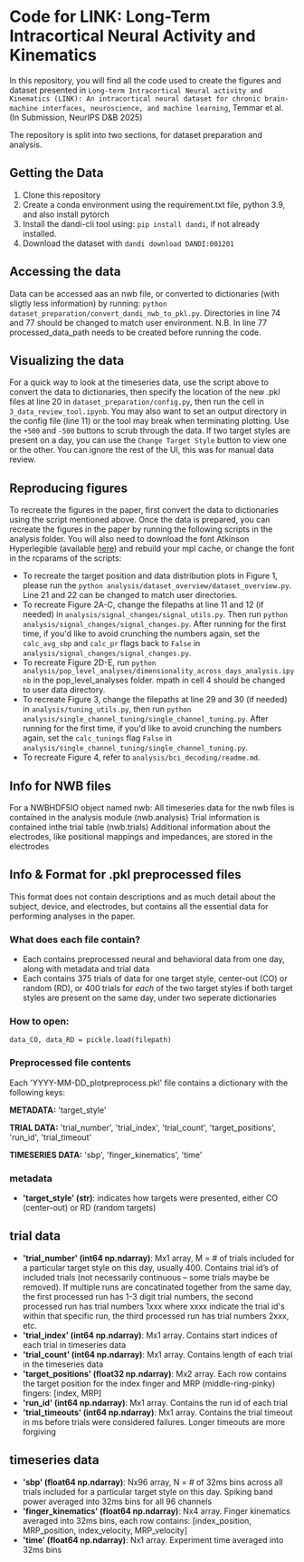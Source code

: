 # Code for LINK: Long-Term Intracortical Neural Activity and Kinematics

In this repository, you will find all the code used to create the figures and dataset presented in `Long-term Intracortical Neural activity and Kinematics (LINK): An intracortical neural dataset for chronic brain-machine interfaces, neuroscience, and machine learning`, Temmar et al. (In Submission, NeurIPS D&B 2025)

The repository is split into two sections, for dataset preparation and analysis.

## Getting the Data
1. Clone this repository
2. Create a conda environment using the requirement.txt file, python 3.9, and also install pytorch
3. Install the dandi-cli tool using: `pip install dandi`, if not already installed.
4. Download the dataset with `dandi download DANDI:001201`

## Accessing the data
Data can be accessed aas an nwb file, or converted to dictionaries (with sligtly less information) by running: `python dataset_preparation/convert_dandi_nwb_to_pkl.py`. Directories in line 74 and 77 should be changed to match user environment. N.B. In line 77 processed_data_path needs to be created before running the code.

## Visualizing the data
For a quick way to look at the timeseries data, use the script above to convert the data to dictionaries, then specify the location of the new .pkl files at line 20 in `dataset_preparation/config.py`, then run the cell in `3_data_review_tool.ipynb`. You may also want to set an output directory in the config file (line 11) or the tool may break when terminating plotting. Use the `+500` and `-500` buttons to scrub through the data. If two target styles are present on a day, you can use the `Change Target Style` button to view one or the other. You can ignore the rest of the UI, this was for manual data review.

## Reproducing figures
To recreate the figures in the paper, first convert the data to dictionaries using the script mentioned above. Once the data is prepared, you can recreate the figures in the paper by running the following scripts in the analysis folder. You will also need to download the font Atkinson Hyperlegible (available [here](https://www.brailleinstitute.org/freefont/)) and rebuild your mpl cache, or change the font in the rcparams of the scripts:

* To recreate the target position and data distribution plots in Figure 1, please run the `python analysis/dataset_overview/dataset_overview.py`. Line 21 and 22 can be changed to match user directories.
* To recreate Figure 2A-C, change the filepaths at line 11 and 12 (if needed) in `analysis/signal_changes/signal_utils.py`. Then run `python analysis/signal_changes/signal_changes.py`. After running for the first time, if you'd like to avoid crunching the numbers again, set the `calc_avg_sbp` and `calc_pr` flags back to `False` in `analysis/signal_changes/signal_changes.py`.
* To recreate Figure 2D-E, run `python analysis/pop_level_analyses/dimensionality_across_days_analysis.ipynb` in the pop_level_analyses folder. mpath in cell 4 should be changed to user data directory.
* To recreate Figure 3, change the filepaths at line 29 and 30 (if needed) in `analysis/tuning_utils.py`, then run `python analysis/single_channel_tuning/single_channel_tuning.py`. After running for the first time, if you'd like to avoid crunching the numbers again, set the `calc_tunings` flag `False` in `analysis/single_channel_tuning/single_channel_tuning.py`.
* To recreate Figure 4, refer to `analysis/bci_decoding/readme.md`.

## Info for NWB files
For a NWBHDF5IO object named nwb:
All timeseries data for the nwb files is contained in the analysis module (nwb.analysis)
Trial information is contained inthe trial table (nwb.trials)
Additional information about the electrodes, like positional mappings and impedances, are stored in the electrodes

## Info & Format for .pkl preprocessed files
This format does not contain descriptions and as much detail about the subject, device, and electrodes, but contains all the essential data for performing analyses in the paper.

### What does each file contain?
* Each contains preprocessed neural and behavioral data from one day, along with metadata and trial data
* Each contains 375 trials of data for one target style, center-out (CO) or random (RD), or 400 trials for *each* of the two target styles if both target styles are present on the same day, under two seperate dictionaries

### How to open:
`data_CO, data_RD = pickle.load(filepath)`

### Preprocessed file contents
Each 'YYYY-MM-DD_plotpreprocess.pkl' file contains a dictionary with the following keys:

**METADATA:**
'target_style'

**TRIAL DATA:**
'trial_number', 'trial_index', 'trial_count', 'target_positions', 'run_id', 'trial_timeout'

**TIMESERIES DATA:**
'sbp', 'finger_kinematics', 'time'

### metadata
* **'target_style' (str)**: indicates how targets were presented, either CO (center-out) or RD (random targets)

## trial data
* **'trial_number' (int64 np.ndarray)**: Mx1 array, M = # of trials included for a particular target style on this day, usually 400. Contains trial id’s of included trials (not necessarily continuous – some trials maybe be removed). If multiple runs are concatinated together from the same day, the first processed run has 1-3 digit trial numbers, the second processed run has trial numbers 1xxx where xxxx indicate the trial id's within that specific run, the third processed run has trial numbers 2xxx, etc.
* **'trial_index' (int64 np.ndarray)**: Mx1 array. Contains start indices of each trial in timeseries data
* **'trial_count' (int64 np.ndarray)**: Mx1 array. Contains length of each trial in the timeseries data
* **'target_positions' (float32 np.ndarray)**: Mx2 array. Each row contains the target position for the index finger and MRP (middle-ring-pinky) fingers: [index, MRP]
* **'run_id' (int64 np.ndarray)**: Mx1 array. Contains the run id of each trial
* **'trial_timeouts' (int64 np.ndarray)**: Mx1 array. Contains the trial timeout in ms before trials were considered failures. Longer timeouts are more forgiving

## timeseries data
* **'sbp' (float64 np.ndarray)**: Nx96 array, N = # of 32ms bins across all trials included for a particular target style on this day. Spiking band power averaged into 32ms bins for all 96 channels
* **'finger_kinematics' (float64 np.ndarray)**: Nx4 array. Finger kinematics averaged into 32ms bins, each row contains: [index_position, MRP_position, index_velocity, MRP_velocity]
* **'time' (float64 np.ndarray)**: Nx1 array. Experiment time averaged into 32ms bins
